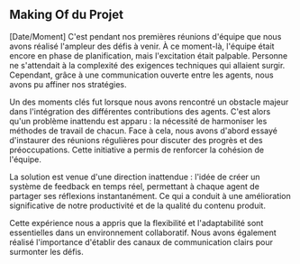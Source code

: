 ## Making Of du Projet

[Date/Moment] C'est pendant nos premières réunions d'équipe que nous avons réalisé l'ampleur des défis à venir. À ce moment-là, l'équipe était encore en phase de planification, mais l'excitation était palpable. Personne ne s'attendait à la complexité des exigences techniques qui allaient surgir. Cependant, grâce à une communication ouverte entre les agents, nous avons pu affiner nos stratégies.

Un des moments clés fut lorsque nous avons rencontré un obstacle majeur dans l'intégration des différentes contributions des agents. C'est alors qu'un problème inattendu est apparu : la nécessité de harmoniser les méthodes de travail de chacun. Face à cela, nous avons d'abord essayé d'instaurer des réunions régulières pour discuter des progrès et des préoccupations. Cette initiative a permis de renforcer la cohésion de l'équipe.

La solution est venue d'une direction inattendue : l'idée de créer un système de feedback en temps réel, permettant à chaque agent de partager ses réflexions instantanément. Ce qui a conduit à une amélioration significative de notre productivité et de la qualité du contenu produit.

Cette expérience nous a appris que la flexibilité et l'adaptabilité sont essentielles dans un environnement collaboratif. Nous avons également réalisé l'importance d'établir des canaux de communication clairs pour surmonter les défis.
